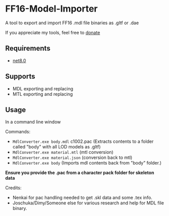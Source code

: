 # FF16-Model-Importer
A tool to export and import FF16 .mdl file binaries as .gltf or .dae

If you appreciate my tools, feel free to [donate](https://ko-fi.com/simplykxg)

## Requirements
- [net8.0](https://dotnet.microsoft.com/en-us/download/dotnet/8.0)

## Supports
- MDL exporting and replacing
- MTL exporting and replacing

## Usage

In a command line window

Commands:
- `MdlConverter.exe body.mdl` c1002.pac (Extracts contents to a folder called "body" with all LOD models as .gltf)
- `MdlConverter.exe material.mtl` (mtl conversion)
- `MdlConverter.exe material.json` (conversion back to mtl)
- `MdlConverter.exe body` (Imports mdl contents back from "body" folder.)

**Ensure you provide the .pac from a character pack folder for skeleton data**


Credits:
- Nenkai for pac handling needed to get .skl data and some .tex info.
- Joschuka/Dimy/Someone else for various research and help for MDL file binary.

